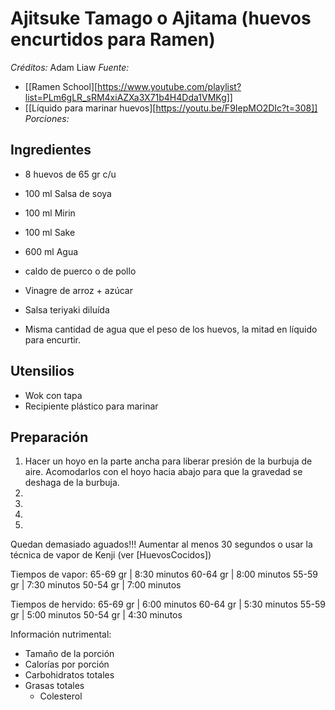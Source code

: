 # Ajitsuke Tamago o Ajitama (huevos encurtidos para Ramen)

*Créditos:* Adam Liaw
*Fuente:*
- [[Ramen School][https://www.youtube.com/playlist?list=PLm6gLR_sRM4xiAZXa3X71b4H4Dda1VMKg]]
- [[Líquido para marinar huevos][https://youtu.be/F9IepMO2DIc?t=308]]
*Porciones:*


## Ingredientes

- 8 huevos de 65 gr c/u 
- 100 ml Salsa de soya
- 100 ml Mirin 
- 100 ml Sake
- 600 ml Agua

- caldo de puerco o de pollo
- Vinagre de arroz + azúcar
- Salsa teriyaki diluída

- Misma cantidad de agua que el peso de los huevos, la mitad en líquido para encurtir.

## Utensilios

- Wok con tapa
- Recipiente plástico para marinar
   
## Preparación

1. Hacer un hoyo en la parte ancha para liberar presión de la burbuja de aire. Acomodarlos con el hoyo hacia abajo para que la gravedad se deshaga de la burbuja.
2. 
3. 
4. 
5. 

Quedan demasiado aguados!!! Aumentar al menos 30 segundos o usar la técnica de vapor de Kenji (ver [HuevosCocidos])

Tiempos de vapor:
65-69 gr | 8:30 minutos
60-64 gr | 8:00 minutos
55-59 gr | 7:30 minutos
50-54 gr | 7:00 minutos

Tiempos de hervido:
65-69 gr | 6:00 minutos
60-64 gr | 5:30 minutos
55-59 gr | 5:00 minutos
50-54 gr | 4:30 minutos


Información nutrimental:

- Tamaño de la porción
- Calorías por porción
- Carbohidratos totales
- Grasas totales
  - Colesterol


